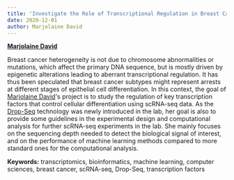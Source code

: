 ```yaml
---
title: 'Investigate the Role of Transcriptional Regulation in Breast Cancer Heterogeneity Using Single Cell RNA Sequencing (scRNA-seq) Data'
date: 2020-12-01
author: Marjolaine David
---
```


[**Marjolaine David**](/author/marjolaine-david)

<!--more-->

Breast cancer heterogeneity is not due to chromosome abnormalities or mutations, which affect the primary DNA sequence, but is mostly driven by epigenetic alterations leading to aberrant transcriptional regulation. It has thus been speculated that breast cancer subtypes might represent arrests at different stages of epithelial cell differentiation. In this context, the goal of [Marjolaine David](/author/marjolaine-david)'s project is to study the regulation of key transcription factors that control cellular differentiation using scRNA-seq data. As the [Drop-Seq](https://www.illumina.com/science/sequencing-method-explorer/kits-and-arrays/drop-seq.html) technology was newly introduced in the lab, her goal is also to provide some guidelines in the experimental design and computational analysis for further scRNA-seq experiments in the lab. She mainly focuses on the sequencing depth needed to detect the biological signal of interest, and on the performance of machine learning methods compared to more standard ones for the computational analysis.

**Keywords:** transcriptomics, bioinformatics, machine learning, computer sciences, breast cancer, scRNA-seq, Drop-Seq, transcription factors
